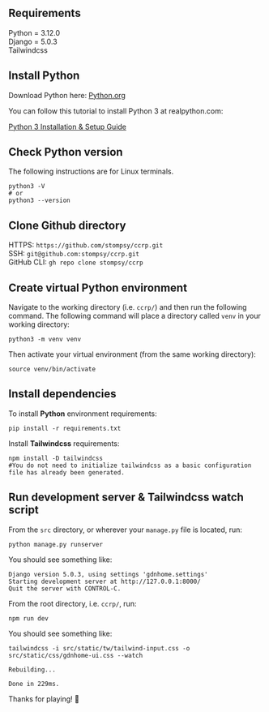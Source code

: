 ## Requirements

Python = 3.12.0  
Django = 5.0.3  
Tailwindcss

## Install Python

Download Python here: [Python.org](https://www.python.org/downloads/release/python-3122/)

You can follow this tutorial to install Python 3 at realpython.com:

[Python 3 Installation & Setup Guide](https://realpython.com/installing-python/)

## Check Python version

The following instructions are for Linux terminals.

```shell
python3 -V
# or
python3 --version
```

## Clone Github directory

HTTPS: `https://github.com/stompsy/ccrp.git`  
SSH: `git@github.com:stompsy/ccrp.git`  
GitHub CLI: `gh repo clone stompsy/ccrp`

## Create virtual Python environment

Navigate to the working directory (i.e. `ccrp/`) and then run the following command. The following command will place a directory called `venv` in your working directory:

```shell
python3 -m venv venv
```

Then activate your virtual environment (from the same working directory):

```shell
source venv/bin/activate
```

## Install dependencies

To install **Python** environment requirements:

```shell
pip install -r requirements.txt
```

Install **Tailwindcss** requirements:

```shell
npm install -D tailwindcss
#You do not need to initialize tailwindcss as a basic configuration file has already been generated.
```

## Run development server & Tailwindcss watch script

From the `src` directory, or wherever your `manage.py` file is located, run:

```shell
python manage.py runserver
```

You should see something like:

```shell
Django version 5.0.3, using settings 'gdnhome.settings'
Starting development server at http://127.0.0.1:8000/
Quit the server with CONTROL-C.
```

From the root directory, i.e. `ccrp/`, run:

```shell
npm run dev
```

You should see something like:

```shell
tailwindcss -i src/static/tw/tailwind-input.css -o src/static/css/gdnhome-ui.css --watch

Rebuilding...

Done in 229ms.
```

Thanks for playing! :wave:
